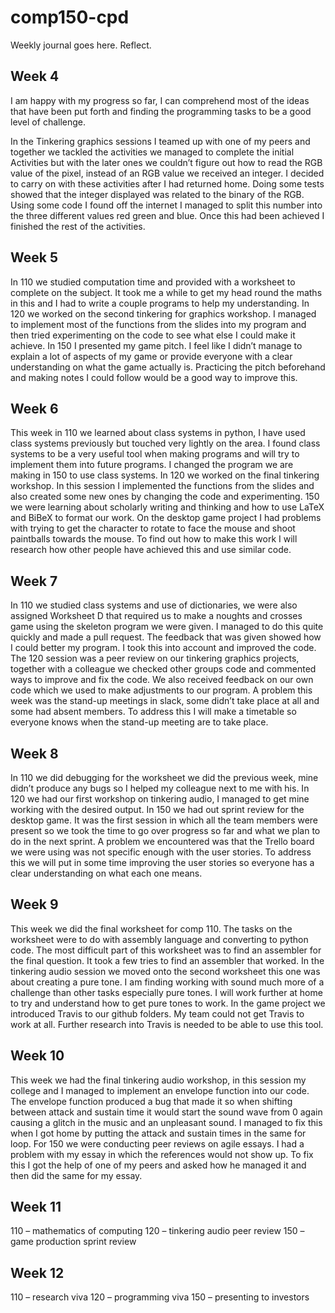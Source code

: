 # comp150-cpd

Weekly journal goes here. Reflect.

## Week 4

I am happy with my progress so far, I can comprehend most of the ideas that have been put forth and finding the programming tasks to be a good level of challenge.

In the Tinkering graphics sessions I teamed up with one of my peers and together we tackled the activities we managed to complete the initial Activities but with the later ones we couldn’t figure out how to read the RGB value of the pixel, instead of an RGB value we received an integer. I decided to carry on with these activities after I had returned home. Doing some tests showed that the integer displayed was related to the binary of the RGB. Using some code I found off the internet I managed to split this number into the three different values red green and blue. Once this had been achieved I finished the rest of the activities.

## Week 5

In 110 we studied computation time and provided with a worksheet to complete on the subject. It took me a while to get my head round the maths in this and I had to write a couple programs to help my understanding. In 120 we worked on the second tinkering for graphics workshop. I managed to implement most of the functions from the slides into my program and then tried experimenting on the code to see what else I could make it achieve. In 150 I presented my game pitch. I feel like I didn’t manage to explain a lot of aspects of my game or provide everyone with a clear understanding on what the game actually is. Practicing the pitch beforehand and making notes I could follow would be a good way to improve this.

## Week 6

This week in 110 we learned about class systems in python, I have used class systems previously but touched very lightly on the area. I found class systems to be a very useful tool when making programs and will try to implement them into future programs. I changed the program we are making in 150 to use class systems. In 120 we worked on the final tinkering workshop. In this session I implemented the functions from the slides and also created some new ones by changing the code and experimenting. 150 we were learning about scholarly writing and thinking and how to use LaTeX and BiBeX to format our work. On the desktop game project I had problems with trying to get the character to rotate to face the mouse and shoot paintballs towards the mouse. To find out how to make this work I will research how other people have achieved this and use similar code.

## Week 7

In 110 we studied class systems and use of dictionaries, we were also assigned Worksheet D that required us to make a noughts and crosses game using the skeleton program we were given. I managed to do this quite quickly and made a pull request. The feedback that was given showed how I could better my program. I took this into account and improved the code. The 120 session was a peer review on our tinkering graphics projects, together with a colleague we checked other groups code and commented ways to improve and fix the code. We also received feedback on our own code which we used to make adjustments to our program.   A problem this week was the stand-up meetings in slack, some didn’t take place at all and some had absent members. To address this I will make a timetable so everyone knows when the stand-up meeting are to take place.

## Week 8

In 110 we did debugging for the worksheet we did the previous week, mine didn’t produce any bugs so I helped my colleague next to me with his. In 120 we had our first workshop on tinkering audio, I managed to get mine working with the desired output. In 150 we had out sprint review for the desktop game. It was the first session in which all the team members were present so we took the time to go over progress so far and what we plan to do in the next sprint. A problem we encountered was that the Trello board we were using was not specific enough with the user stories. To address this we will put in some time improving the user stories so everyone has a clear understanding on what each one means.

## Week 9

This week we did the final worksheet for comp 110. The tasks on the worksheet were to do with assembly language and converting to python code. The most difficult part of this worksheet was to find an assembler for the final question. It took a few tries to find an assembler that worked. In the tinkering audio session we moved onto the second worksheet this one was about creating a pure tone. I am finding working with sound much more of a challenge than other tasks especially pure tones. I will work further at home to try and understand how to get pure tones to work. In the game project we introduced Travis to our github folders. My team could not get Travis to work at all. Further research into Travis is needed to be able to use this tool.

## Week 10

This week we had the final tinkering audio workshop, in this session my college and I managed to implement an envelope function into our code. The envelope function produced a bug that made it so when shifting between attack and sustain time it would start the sound wave from 0 again causing a glitch in the music and an unpleasant sound. I managed to fix this when I got home by putting the attack and sustain times in the same for loop. For 150 we were conducting peer reviews on agile essays. I had a problem with my essay in which the references would not show up. To fix this I got the help of one of my peers and asked how he managed it and then did the same for my essay.

## Week 11

110 – mathematics of computing
120 – tinkering audio peer review
150 – game production sprint review

## Week 12

110 – research viva
120 – programming viva
150 – presenting to investors

